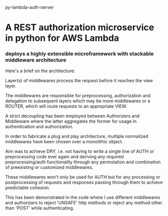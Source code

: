 py-lambda-auth-server

# A REST authorization microservice in python for AWS Lambda

### deploys a highly extensible microframework with stackable middleware architecture

Here's a brief on the architecture:  

Layer(s) of middlewares process the request before it reaches the view layer. 

The middlewares are responsible for preprocessing, authorization and delegation to subsequent layers which may be more middlewares or a ROUTER, which will route requests to an appropriate VIEW.

A strict decoupling has been employed between Authorizers and Middleware where the latter aggregates the former for usage in authentication and authorization.

In order to fabricate a plug and play architecture, multiple normalized middlewares have been chosen over a monolithic object. 

Aim was to achieve DRY, i.e. not having to write a single line of AUTH or preprocessing code ever again and deriving any required  preprocessing/auth functionality through any permutation and combination of preexisting or customized middlewares.

These middlewares won't only be used for AUTH but for any processing or postprocessing of requests and responses passing through them to achieve predictable cohesion. 

This has been demonstrated in the code where I use different middlewares and authorizers to reject 'UNSAFE' http methods or reject any method other than 'POST' while authenticating.
